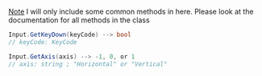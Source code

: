 <u>Note</u> I will only include some common methods in here. Please look at the documentation for all methods in the class

```cs
Input.GetKeyDown(keyCode) --> bool
// keyCode: KeyCode
```

```cs
Input.GetAxis(axis) --> -1, 0, or 1
// axis: string ; "Horizontal" or "Vertical"
```
